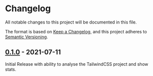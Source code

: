 # Changelog

All notable changes to this project will be documented in this file.

The format is based on [Keep a Changelog](https://keepachangelog.com/en/1.0.0/),
and this project adheres to [Semantic Versioning](https://semver.org/spec/v2.0.0.html).

## [0.1.0] - 2021-07-11

Initial Release with ability to analyse the TailwindCSS project and show stats.

[0.1.0]: https://github.com/apvarun/tailwindcss-analysis/compare/1107327025a962308d7dd223521e00a07314016c...v0.1.0
